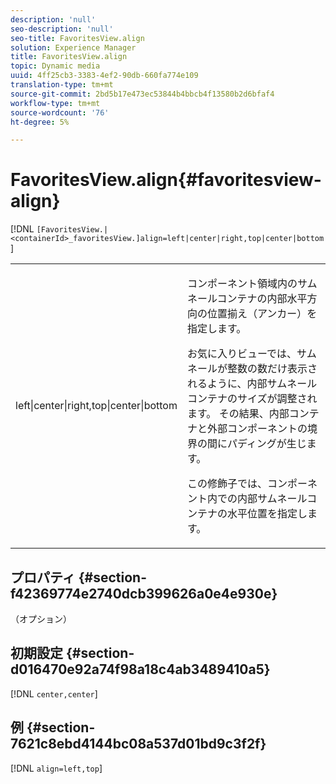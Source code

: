 ```yaml
---
description: 'null'
seo-description: 'null'
seo-title: FavoritesView.align
solution: Experience Manager
title: FavoritesView.align
topic: Dynamic media
uuid: 4ff25cb3-3383-4ef2-90db-660fa774e109
translation-type: tm+mt
source-git-commit: 2bd5b17e473ec53844b4bbcb4f13580b2d6bfaf4
workflow-type: tm+mt
source-wordcount: '76'
ht-degree: 5%

---
```



# FavoritesView.align{#favoritesview-align}

[!DNL `[FavoritesView.|<containerId>_favoritesView.]align=left|center|right,top|center|bottom`]

<table id="table_2B109D2F91E64B5382B31921C3780FA5"> 
 <tbody> 
  <tr> 
   <td colname="col1"> <p><span class="codeph"> left|center|right,top|center|bottom</span> </p> </td> 
   <td colname="col2"> <p> コンポーネント領域内のサムネールコンテナの内部水平方向の位置揃え（アンカー）を指定します。 </p> <p>お気に入りビューでは、サムネールが整数の数だけ表示されるように、内部サムネールコンテナのサイズが調整されます。 その結果、内部コンテナと外部コンポーネントの境界の間にパディングが生じます。 </p> <p>この修飾子では、コンポーネント内での内部サムネールコンテナの水平位置を指定します。 </p> </td> 
  </tr> 
 </tbody> 
</table>

## プロパティ {#section-f42369774e2740dcb399626a0e4e930e}

（オプション）

## 初期設定 {#section-d016470e92a74f98a18c4ab3489410a5}

[!DNL `center,center`]

## 例 {#section-7621c8ebd4144bc08a537d01bd9c3f2f}

[!DNL `align=left,top`]
